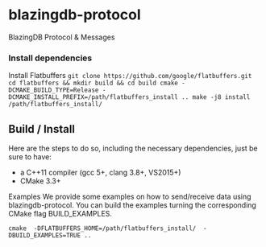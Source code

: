 # blazingdb-protocol
BlazingDB Protocol &amp; Messages


### Install dependencies

Install Flatbuffers
``
git clone https://github.com/google/flatbuffers.git
cd flatbuffers && mkdir build && cd build
cmake -DCMAKE_BUILD_TYPE=Release -DCMAKE_INSTALL_PREFIX=/path/flatbuffers_install ..
make -j8 install  /path/flatbuffers_install/
``

## Build / Install 

Here are the steps to do so, including the necessary dependencies, just be sure to have:

- a C++11 compiler (gcc 5+, clang 3.8+, VS2015+)
- CMake 3.3+

Examples
We provide some examples on how to send/receive data using blazingdb-protocol.
You can build the examples turning the corresponding CMake flag BUILD_EXAMPLES.

`cmake  -DFLATBUFFERS_HOME=/path/flatbuffers_install/  -DBUILD_EXAMPLES=TRUE ..` 
